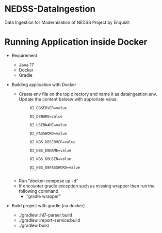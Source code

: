# NEDSS-DataIngestion
Data Ingestion for Modernization of NEDSS Project by Enquizit

# Running Application inside Docker
- Requirement
    - Java 17
    - Docker
    - Gradle

- Building application with Docker
    - Create env file on the top directory and name it as dataingestion.env. Update the content beloew with approriate value
      ```
           DI_DBSERVER=value

           DI_DBNAME=value
        
           DI_USERNAME=value
           
           DI_PASSWORD=value
           
           DI_NBS_DBSERVER=value
           
           DI_NBS_DBNAME=value
           
           DI_NBS_DBUSER=value
           
           DI_NBS_DBPASSWORD=value
           ```
    - Run "docker-compose up -d"
    - If encounter gradle exception such as missing wrapper then run the following command
        - "gradle wrapper"

- Build project with gradle (no docker)
    - ./gradlew :hl7-parser:build
    - ./gradlew :report-service:build
    - ./gradlew build


